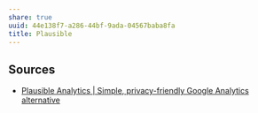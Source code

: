 ```yaml
---
share: true
uuid: 44e138f7-a286-44bf-9ada-04567baba8fa
title: Plausible
---
```

## Sources

* [Plausible Analytics | Simple, privacy-friendly Google Analytics alternative](https://plausible.io/)